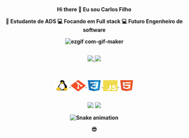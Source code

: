 <div align="center">
  <b>               Hi there 👋 Eu sou Carlos Filho <b/>
    
 🧠 Estudante de ADS 
 💻 Focando em Full stack
 💻 Futuro Engenheiro de software 
    </div>

  <div align="center">
  
![ezgif com-gif-maker](https://user-images.githubusercontent.com/105933271/173202835-b11609fa-3bcf-433f-a5f7-2daca0328c58.gif)
</div>

##
<div align="center">
  <a href="https://github.com/Carlosravick">
  <img height="150em" src="https://github-readme-stats.vercel.app/api?username=Carlosravick&show_icons=true&theme=dark&include_all_commits=true&count_private=true"/>
  <img height="150em" src="https://github-readme-stats.vercel.app/api/top-langs/?username=Carlosravick&layout=compact&langs_count=7&theme=dark"/>
</div>
  
  ##
  <div align="center"> 
  <div style="display: inline_block"><br>
   <img align="center" alt="linux" height="30" width="40" src="https://raw.githubusercontent.com/devicons/devicon/master/icons/linux/linux-original.svg">
  <img align="center" alt="git" height="30" width="40" src="https://raw.githubusercontent.com/devicons/devicon/master/icons/git/git-original.svg">
  <img align="center" alt="CSS" height="30" width="40" src="https://raw.githubusercontent.com/devicons/devicon/master/icons/css3/css3-original.svg">  
  <img align="center" alt="Carlos-Js" height="30" width="40" src="https://raw.githubusercontent.com/devicons/devicon/master/icons/javascript/javascript-plain.svg">
  <img align="center" alt="Carlos-HTML" height="30" width="40" src="https://raw.githubusercontent.com/devicons/devicon/master/icons/html5/html5-original.svg">
  

   ## 
  <div align="center">  
  <a href="https://instagram.com/cf_ravick" target="_blank"><img src="https://img.shields.io/badge/-Instagram-%23E4405F?style=for-the-badge&logo=instagram&logoColor=white" target="_blank"></a> 
  <a href="https://www.linkedin.com/in/carlos-filho-0a8885206/" target="_blank"><img src="https://img.shields.io/badge/-LinkedIn-%230077B5?style=for-the-badge&logo=linkedin&logoColor=white" target="_blank"></a> 
    </div>

  <div align="center">
  
  ![Snake animation](https://github.com/Carlosravick/Carlosravick/blob/output/github-contribution-grid-snake.svg)



<div align="center">
  <p>😎</p>
</div>

